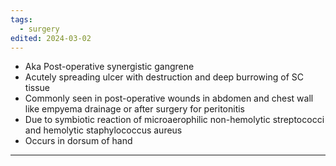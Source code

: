 ```yaml
---
tags:
  - surgery
edited: 2024-03-02
---
```

- Aka Post-operative synergistic gangrene
- Acutely spreading ulcer with destruction and deep burrowing of SC tissue
- Commonly seen in post-operative wounds in abdomen and chest wall like empyema drainage or after surgery for peritonitis
- Due to symbiotic reaction of microaerophilic non-hemolytic streptococci and hemolytic staphylococcus aureus
- Occurs in dorsum of hand

---
